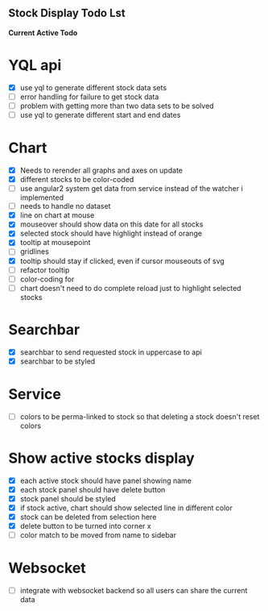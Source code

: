 ## Stock Display Todo Lst

**Current Active Todo**


# YQL api
- [x] use yql to generate different stock data sets 
- [ ] error handling for failure to get stock data
- [ ] problem with getting more than two data sets to be solved
- [ ] use yql to generate different start and end dates

# Chart
- [x] Needs to rerender all graphs and axes on update
- [x] different stocks to be color-coded
- [ ] use angular2 system get data from service instead of the watcher i implemented
- [ ] needs to handle no dataset
- [x] line on chart at mouse
- [x] mouseover should show data on this date for all stocks
- [x] selected stock should have highlight instead of orange
- [x] tooltip at mousepoint
- [ ] gridlines
- [x] tooltip should stay if clicked, even if cursor mouseouts of svg 
- [ ] refactor tooltip
- [ ] color-coding for 
- [ ] chart doesn't need to do complete reload just to highlight selected stocks

# Searchbar
- [x] searchbar to send requested stock in uppercase to api
- [x] searchbar to be styled

# Service
- [ ] colors to be perma-linked to stock so that deleting a stock doesn't reset colors

# Show active stocks display
- [x] each active stock should have panel showing name
- [x] each stock panel should have delete button
- [x] stock panel should be styled
- [x] if stock active, chart should show selected line in different color
- [x] stock can be deleted from selection here
- [x] delete button to be turned into corner x
- [ ] color match to be moved from name to sidebar

# Websocket
- [ ] integrate with websocket backend so all users can share the current data